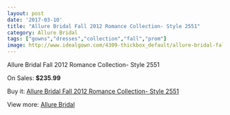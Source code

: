 ```yaml
---
layout: post
date: '2017-03-10'
title: "Allure Bridal Fall 2012 Romance Collection- Style 2551"
category: Allure Bridal
tags: ["gowns","dresses","collection","fall","prom"]
image: http://www.idealgown.com/4309-thickbox_default/allure-bridal-fall-2012-romance-collection-style-2551.jpg
---
```

Allure Bridal Fall 2012 Romance Collection- Style 2551

On Sales: **$235.99**
<a href="https://www.idealgown.com/en/allure-bridal/1954-allure-bridal-fall-2012-romance-collection-style-2551.html"><amp-img layout="responsive" width="600" height="600" src="//www.idealgown.com/4309-thickbox_default/allure-bridal-fall-2012-romance-collection-style-2551.jpg" alt="Allure Bridal Fall 2012 Romance Collection- Style 2551 0" /></a>
<a href="https://www.idealgown.com/en/allure-bridal/1954-allure-bridal-fall-2012-romance-collection-style-2551.html"><amp-img layout="responsive" width="600" height="600" src="//www.idealgown.com/4310-thickbox_default/allure-bridal-fall-2012-romance-collection-style-2551.jpg" alt="Allure Bridal Fall 2012 Romance Collection- Style 2551 1" /></a>
<a href="https://www.idealgown.com/en/allure-bridal/1954-allure-bridal-fall-2012-romance-collection-style-2551.html"><amp-img layout="responsive" width="600" height="600" src="//www.idealgown.com/4311-thickbox_default/allure-bridal-fall-2012-romance-collection-style-2551.jpg" alt="Allure Bridal Fall 2012 Romance Collection- Style 2551 2" /></a>

Buy it: [Allure Bridal Fall 2012 Romance Collection- Style 2551](https://www.idealgown.com/en/allure-bridal/1954-allure-bridal-fall-2012-romance-collection-style-2551.html "Allure Bridal Fall 2012 Romance Collection- Style 2551")

View more: [Allure Bridal](https://www.idealgown.com/en/29-allure-bridal "Allure Bridal")